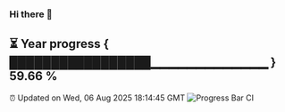 ### Hi there 👋
⏳ Year progress { █████████████████▁▁▁▁▁▁▁▁▁▁▁▁▁ } 59.66 %
---
⏰ Updated on Wed, 06 Aug 2025 18:14:45 GMT
![Progress Bar CI](https://github.com/Moyi321/Moyi321/workflows/Progress%20Bar%20CI/badge.svg)

